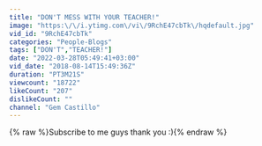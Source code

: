```yaml
---
title: "DON'T MESS WITH YOUR TEACHER!"
image: "https:\/\/i.ytimg.com\/vi\/9RchE47cbTk\/hqdefault.jpg"
vid_id: "9RchE47cbTk"
categories: "People-Blogs"
tags: ["DON'T","TEACHER!"]
date: "2022-03-28T05:49:41+03:00"
vid_date: "2018-08-14T15:49:36Z"
duration: "PT3M21S"
viewcount: "18722"
likeCount: "207"
dislikeCount: ""
channel: "Gem Castillo"
---
```

{% raw %}Subscribe to me guys thank you :){% endraw %}
